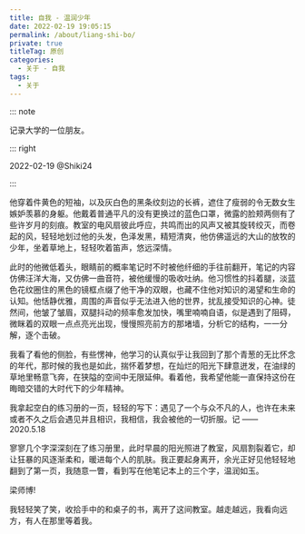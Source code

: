 ```yaml
---
title: 自我 - 温润少年
date: 2022-02-19 19:05:15
permalink: /about/liang-shi-bo/
private: true
titleTag: 原创
categories:
  - 关于 - 自我
tags:
  - 关于
---
```


::: note

记录大学的一位朋友。

::: right

2022-02-19 @Shiki24

:::

他穿着件黄色的短袖，以及灰白色的黑条纹刻边的长裤，遮住了瘦弱的令无数女生嫉妒羡慕的身躯。他戴着普通平凡的没有更换过的蓝色口罩，微露的脸颊两侧有了些许岁月的刻痕。教室的电风扇彼此呼应，共鸣而出的风声又被其旋转绞灭，而卷起的风，轻轻地划过他的头发，色泽发黑，精短清爽，他仿佛遥远的大山的放牧的少年，坐着草地上，轻轻吹着笛声，悠远深情。

此时的他微低着头，眼睛前的概率笔记时不时被他纤细的手往前翻开，笔记的内容仿佛汪洋大海，又仿佛一曲音符，被他缓慢的吸收吐纳。他习惯性的抖着腿，淡蓝色花纹圈住的黑色的镜框点缀了他干净的双眼，也藏不住他对知识的渴望和生命的认知。他恬静优雅，周围的声音似乎无法进入他的世界，扰乱接受知识的心神。徒然间，他皱了皱眉，双腿抖动的频率愈发加快，嘴里喃喃自语，似是遇到了阻碍，微眯着的双眼一点点亮光出现，慢慢照亮前方的那堵墙，分析它的结构，一一分解，逐个击破。

我看了看他的侧脸，有些愣神，他学习的认真似乎让我回到了那个青葱的无比怀念的年代，那时候的我也是如此，揣怀着梦想，在灿烂的阳光下肆意迸发，在油绿的草地里畅意飞奔，在狭隘的空间中无限延伸。看着他，我希望他能一直保持这份在晦暗交错的大时代下的少年精神。

我拿起空白的练习册的一页，轻轻的写下：遇见了一个与众不凡的人，也许在未来或者不久之后会遇见并且相识，我相信，我会被他的一切折服。记 —— 2020.5.18

寥寥几个字深深刻在了练习册里，此时早晨的阳光照进了教室，风扇割裂着它，却让狂暴的风逐渐柔和，暖进每个人的肌肤。我正要起身离开，余光正好见他轻轻地翻到了第一页，我随意一瞥，看到写在他笔记本上的三个字，温润如玉。

梁师博!

我轻轻笑了笑，收拾手中的和桌子的书，离开了这间教室。越走越远，我看向远方，有人在那里等着我。